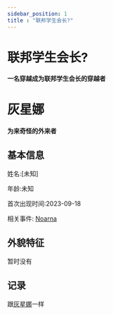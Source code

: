 ```yaml
---
sidebar_position: 1
title : "联邦学生会长?"
---
```

# 联邦学生会长?
#### 一名穿越成为联邦学生会长的穿越者

# 灰星娜
#### 为来奇怪的外来者

## 基本信息
姓名:[未知]

年龄:未知

首次出现时间:2023-09-18

相关事件: [Noarna](/logs/RDU-BaTwo-001)

## 外貌特征

暂时没有

## 记录
跟[灰星娜](/docs/huxina)一样
